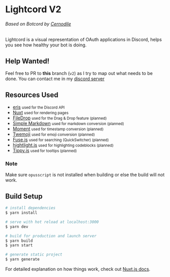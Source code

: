 # Lightcord V2
###### Based on Botcord by [Cernodile](https://github.com/Cernodile)
Lightcord is a visual representation of OAuth applications in Discord, helps you see how healthy your bot is doing.

## Help Wanted!
Feel free to PR to **this** branch (`v2`) as I try to map out what needs to be done. You can contact me in my [discord server](https://snaz.in/discord)

## Resources Used
- [eris](http://github.com/abalabahaha/eris) <small>used for the Discord API</small>
- [Nuxt](http://nuxtjs.org) <small>used for rendering pages</small>
- [FileDrop](http://filedropjs.org) <small>used for the Drag & Drop feature (planned)</small>
- [Simple Markdown](https://github.com/Khan/simple-markdown) <small>used for markdown conversion (planned)</small>
- [Moment](http://momentjs.com) <small>used for timestamp conversion (planned)</small>
- [Twemoji](https://github.com/twitter/twemoji) <small>used for emoji conversion (planned)</small>
- [Fuse.js](http://fusejs.io) <small>used for searching (QuickSwitcher) (planned)</small>
- [hightlight.js](http://hightlightjs.com) <small>used for highlighting codeblocks (planned)</small>
- [Tippy.js](https://github.com/atomiks/tippyjs) <small>used for tooltips (planned)</small>

### Note
Make sure `opusscript` is not installed when building or else the build will not work.

## Build Setup

```bash
# install dependencies
$ yarn install

# serve with hot reload at localhost:3000
$ yarn dev

# build for production and launch server
$ yarn build
$ yarn start

# generate static project
$ yarn generate
```

For detailed explanation on how things work, check out [Nuxt.js docs](https://nuxtjs.org).
